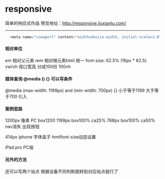 # responsive
简单的响应式作品
预览地址：http://responsive.liuxianlu.com/

---

```javascript
  <meta name="viewport" content="width=device-width, initial-scale=1.0"> 意思
```

#### 相对单位
  em 相对父元素 
  rem 相对根元素html 统一 font-size: 62.5% (16px * 62.5)
  vw/vh 视口宽高 分成100份 100vh

#### 媒体查询 @media () {} 可以写条件
  @media (max-width: 1199px) and (min-width: 700px) {} 小于等于1199 大于等于700
  引入 <link rel="stylesheet" media="screen and (max-width: 1199px)" href="css/m.css" />


#### 案例思路
  1200px 像素 PC box1200 
  1199px box100% ca25%
  768px box100% ca50% nav消失 出现按钮

  414px iphone 字体盒子 hmtlfont-size动态设置

  iPad pro PC端


#### 另外的方法
  还可以写两个站点  根据设备不同判断跳转到对应站点就行了